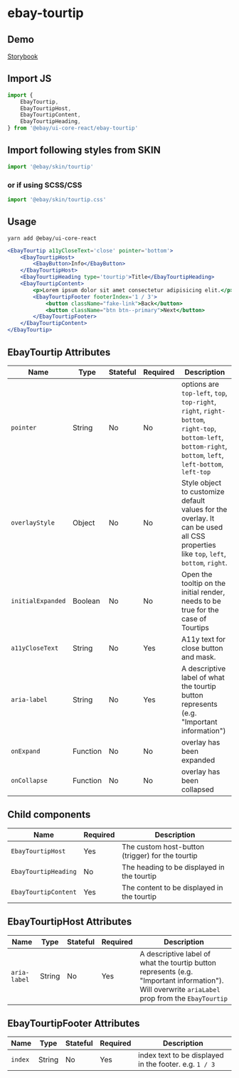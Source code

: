 # ebay-tourtip

## Demo

[Storybook](https://opensource.ebay.com/ebayui-core-react/main/?path=/story/ebay-tourtip--default-tourtip)

## Import JS

```jsx harmony
import {
    EbayTourtip,
    EbayTourtipHost,
    EbayTourtipContent,
    EbayTourtipHeading,
} from '@ebay/ui-core-react/ebay-tourtip'
```

## Import following styles from SKIN
```jsx harmony
import '@ebay/skin/tourtip'
```

### or if using SCSS/CSS
```jsx harmony
import '@ebay/skin/tourtip.css'
```

## Usage

```
yarn add @ebay/ui-core-react
```

```jsx harmony
<EbayTourtip a11yCloseText='close' pointer='bottom'>
    <EbayTourtipHost>
        <EbayButton>Info</EbayButton>
    </EbayTourtipHost>
    <EbayTourtipHeading type='tourtip'>Title</EbayTourtipHeading>
    <EbayTourtipContent>
        <p>Lorem ipsum dolor sit amet consectetur adipisicing elit.</p>
        <EbayTourtipFooter footerIndex='1 / 3'>
            <button className="fake-link">Back</button>
            <button className="btn btn--primary">Next</button>
        </EbayTourtipFooter>
    </EbayTourtipContent>
</EbayTourtip>
```

## EbayTourtip Attributes

| Name              | Type     | Stateful | Required | Description                                                                                                                                                  |
| ----------------- | -------- | -------- | -------- | ------------------------------------------------------------------------------------------------------------------------------------------------------------ |
| `pointer`         | String   | No       | No       | options are `top-left`, `top`, `top-right`, `right`, `right-bottom`, `right-top`, `bottom-left`, `bottom-right`, `bottom`, `left`, `left-bottom`, `left-top` |
| `overlayStyle`    | Object   | No       | No       | Style object to customize default values for the overlay. It can be used all CSS properties like `top`, `left`, `bottom`, `right`.                           |
| `initialExpanded` | Boolean  | No       | No       | Open the tooltip on the initial render, needs to be true for the case of Tourtips                                                                                                                       |
| `a11yCloseText`   | String   | No       | Yes      | A11y text for close button and mask.                                                                                                                         |
| `aria-label`      | String   | No       | Yes      | A descriptive label of what the tourtip button represents (e.g. "Important information")
| `onExpand`        | Function | No       | No       | overlay has been expanded                                                                                                                                    |
| `onCollapse`      | Function | No       | No       | overlay has been collapsed                                                                                                                                   |

## Child components

Name | Required | Description
--- | --- | ---
`EbayTourtipHost`    | Yes | The custom host-button (trigger) for the tourtip
`EbayTourtipHeading` | No | The heading to be displayed in the tourtip
`EbayTourtipContent` | Yes | The content to be displayed in the tourtip

## EbayTourtipHost Attributes

| Name              | Type     | Stateful | Required | Description                                                                                                                                                  |
| ----------------- | -------- | -------- | -------- | ------------------------------------------------------------------------------------------------------------------------------------------------------------ |
| `aria-label`      | String   | No       | Yes      | A descriptive label of what the tourtip button represents (e.g. "Important information"). Will overwrite `ariaLabel` prop from the `EbayTourtip`


## EbayTourtipFooter Attributes

| Name              | Type     | Stateful | Required | Description                                                                                                                                                  |
| ----------------- | -------- | -------- | -------- | ------------------------------------------------------------------------------------------------------------------------------------------------------------ |
| `index`      | String   | No       | Yes      | index text to be displayed in the footer. e.g. `1 / 3`